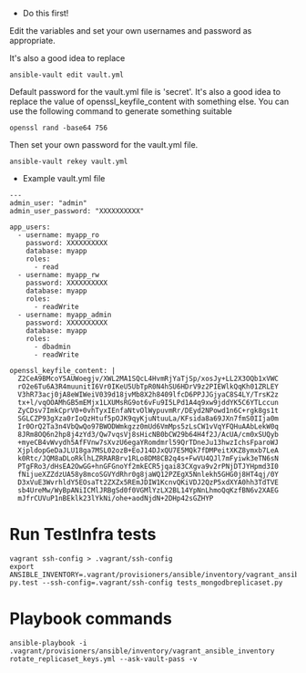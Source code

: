 



* Do this first!

Edit the variables and set your own usernames and password as appropriate.

It's also a good idea to replace

```
ansible-vault edit vault.yml
```

Default password for the vault.yml file is 'secret'. It's also a good idea to replace the value of openssl_keyfile_content with something else. You can use the following command to generate something suitable

```
openssl rand -base64 756
```

Then set your own password for the vault.yml file.

```
ansible-vault rekey vault.yml
```

* Example vault.yml file

```
---
admin_user: "admin"
admin_user_password: "XXXXXXXXXX"

app_users:
  - username: myapp_ro
    password: XXXXXXXXXX
    database: myapp
    roles:
      - read
  - username: myapp_rw
    password: XXXXXXXXXX
    database: myapp
    roles:
      - readWrite
  - username: myapp_admin
    password: XXXXXXXXXX
    database: myapp
    roles:
      - dbadmin
      - readWrite

openssl_keyfile_content: |
  Z2CeA9BMcoY5AUWoegjv/XWL2MA1SQcL4HvmRjYaTjSp/xosJy+LL2X3OQb1xVWC
  rO2e6Tu6A3R4muunitI6Vr0IKeU5UbTpR0N4hSU6HDrV9z2PIEWlkQqKh01ZRLEY
  V3hR73acj0jA8eWIWeiV039d18jvMb8X2h8409lfcD6PPJJGjyaC8S4LY/TrsK2z
  tx+l/vqOOAMhGB5mEMjx1LXUMsRG9ot6vFu9I5LPd1A4q9xw9jddYK5C6YTLccun
  ZyCDsv7ImkCprV0+0vhTyxIEnfaNtvOlWypuvmRr/DEyd2NPowd1n6C+rgk8gs1t
  SGLCZP93gXza0rIoQzHtuf5pOJK9qyKjuNtuuLa/KFsida8a69JXn7fmS0IIja0m
  Ir0OrQ2Ta3n4VbQwQo97BWODWmkgzz0mUd6VmMps5zLsCW1vVqYFQHuAAbLekW0q
  8JRm8OQ6n2hp8j4zYd3/Qw7vqsVj8sHicNB0bCW29b64H4f2J/AcUA/cm0xSUQyb
  +myeCB4vWvydh5AfFVnw7sXvzU6egaYRomdmrl59QrTDneJu13hwzIchsFparoWJ
  XjpldopGeDaJLU18ga7MSL02ozB+EoJ14DJxQU7E5MQk7fDMPeitXKZ8ymxb7LeA
  k0Rtc/JQM8aDLoRklhLZRRARBrv1RLo8DM8CB2q4s+FwVU4QJl7mFyiwk3eTN6sN
  PTgFRo3/dHsEA2OwGG+hnGFGnoYf2mkECR5jqai83CXgva9v2rPNjDTJYHpmd3I0
  fNijueXZZdzUA58y8mcoSGVYdRhr0g8jaWQ12PZEgX5Nnlekh5GHG0j8HT4qj/0Y
  D3xVuE3WvrhldY5EOsaTt2ZXZx5REmJDIW1KcnvQKiVDJ2QzP5xdXYA0hh3TdTVE
  sb4UreMw/WyBpANiICMlJRBgSd0f0VGMlYzLX2BL14YpNnLhmoQqKzfBN6v2XAEG
  mJfrCUVuP1nBEklk23lYkNi/ohe+aodNjdN+2DHp42sGZHYP
```

# Run TestInfra tests

```
vagrant ssh-config > .vagrant/ssh-config
export ANSIBLE_INVENTORY=.vagrant/provisioners/ansible/inventory/vagrant_ansible_inventory;
py.test --ssh-config=.vagrant/ssh-config tests_mongodbreplicaset.py
```

# Playbook commands

```
ansible-playbook -i .vagrant/provisioners/ansible/inventory/vagrant_ansible_inventory rotate_replicaset_keys.yml --ask-vault-pass -v
```

